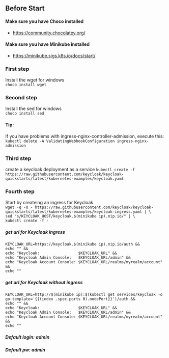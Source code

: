 ## Before Start
#### Make sure you have Choco installed
* https://community.chocolatey.org/
#### Make sure you have Minikube installed
* https://minikube.sigs.k8s.io/docs/start/

### First step
Install the wget for windows </br>
```choco install wget ```

### Second step
Install the sed for windows </br>
``` choco install sed ```

#### Tip:
If you have problems with ingress-nginx-controller-admission, execute this: </br>
``` kubectl delete -A ValidatingWebhookConfiguration ingress-nginx-admission ```

### Third step
create a keycloak deployment as a service
```kubectl create -f https://raw.githubusercontent.com/keycloak/keycloak-quickstarts/latest/kubernetes-examples/keycloak.yaml```

### Fourth step
Start by createing an ingress for Keycloak </br>
``` wget -q -O - https://raw.githubusercontent.com/keycloak/keycloak-quickstarts/latest/kubernetes-examples/keycloak-ingress.yaml | \ ``` </br>
``` sed "s/KEYCLOAK_HOST/keycloak.$(minikube ip).nip.io/" | \ ``` </br>
``` kubectl create -f - ``` </br>

##### get url for Keycloak ingress </br>
``` KEYCLOAK_URL=https://keycloak.$(minikube ip).nip.io/auth && ``` </br>
``` echo "" && ``` </br>
``` echo "Keycloak:                 $KEYCLOAK_URL" && ``` </br>
``` echo "Keycloak Admin Console:   $KEYCLOAK_URL/admin" && ``` </br>
``` echo "Keycloak Account Console: $KEYCLOAK_URL/realms/myrealm/account" && ``` </br>
``` echo "" ```

##### get url for Keycloak without ingress 
```KEYCLOAK_URL=http://$(minikube ip):$(kubectl get services/keycloak -o go-template='{{(index .spec.ports 0).nodePort}}')/auth &&``` </br>
```echo "" &&``` </br>
```echo "Keycloak:                 $KEYCLOAK_URL" &&``` </br>
```echo "Keycloak Admin Console:   $KEYCLOAK_URL/admin" &&``` </br>
```echo "Keycloak Account Console: $KEYCLOAK_URL/realms/myrealm/account" &&``` </br>
```echo ""``` </br>

##### Default login: admin
##### Default pw: admin
